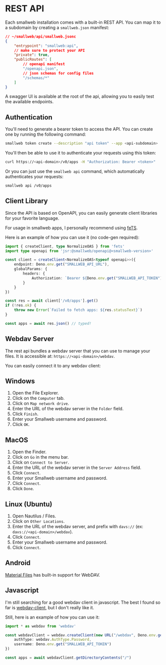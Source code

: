 # REST API

Each smallweb installation comes with a built-in REST API. You can map it to a subdomain by creating a `smallweb.json` manifest:

```json
// ~/smallweb/api/smallweb.jsonc
{
    "entrypoint": "smallweb:api",
    // make sure to protect your API
    "private": true,
    "publicRoutes": [
        // openapi manifest
        "/openapi.json",
        // json schemas for config files
        "/schemas/*"
    ]
}
```

A swagger UI is available at the root of the api, allowing you to easily test the available endpoints.

## Authentication

You'll need to generate a bearer token to access the API. You can create one by running the following command:

```sh
smallweb token create --description "api token" --app <api-subdomain>
```

You'll then be able to use it to authenticate your requests using this token:

```sh
curl https://<api-domain>/v0/apps -H "Authorization: Bearer <token>"
```

Or you can just use the `smallweb api` command, which automatically authenticates your requests:

```sh
smallweb api /v0/apps
```

## Client Library

Since the API is based on OpenAPI, you can easily generate client libraries for your favorite language.

For usage in smallweb apps, I personally recommend using [feTS](https://the-guild.dev/openapi/fets/client/quick-start).

Here is an example of how you can use it (no code-gen required):

```ts
import { createClient, type NormalizeOAS } from 'fets'
import type openapi from 'jsr:@smallweb/openapi@<smallweb-version>'

const client = createClient<NormalizeOAS<typeof openapi>>({
    endpoint: Deno.env.get("SMALLWEB_API_URL"),
    globalParams: {
        headers: {
            Authorization: `Bearer ${Deno.env.get("SMALLWEB_API_TOKEN")}`
        }
    }
})

const res = await client['/v0/apps'].get()
if (!res.ok) {
    throw new Error(`Failed to fetch apps: ${res.statusText}`)
}

const apps = await res.json() // typed!
```

## Webdav Server

The rest api bundles a webdav server that you can use to manage your files. It is accessible at: `https://<api-domain>/webdav`.

You can easily connect it to any webdav client:

## Windows

1. Open the File Explorer.
2. Click on the `Computer` tab.
3. Click on `Map network drive`.
4. Enter the URL of the webdav server in the `Folder` field.
5. Click `Finish`.
6. Enter your Smallweb username and password.
7. Click `OK`.

## MacOS

1. Open the Finder.
2. Click on `Go` in the menu bar.
3. Click on `Connect to Server`.
4. Enter the URL of the webdav server in the `Server Address` field.
5. Click `Connect`.
6. Enter your Smallweb username and password.
7. Click `Connect`.
8. Click `Done`.

## Linux (Ubuntu)

1. Open Nautilus / Files.
2. Click on `Other Locations`.
3. Enter the URL of the webdav server, and prefix with `davs://` (ex: `davs://<api-domain>/webdav`).
4. Click `Connect`.
5. Enter your Smallweb username and password.
6. Click `Connect`.

## Android

[Material Files](https://play.google.com/store/apps/details?id=me.zhanghai.android.files) has built-in support for WebDAV.

## Javascript

I'm still searching for a good webdav client in javascript. The best I found so far is [webdav-client](https://www.npmjs.com/package/webdav-client), but I don't really like it.

Still, here is an example of how you can use it:

```ts
import * as webdav from 'webdav'

const webdavClient = webdav.createClient(new URL("/webdav", Deno.env.get("SMALLWEB_API_URL")).href, {
    authType: webdav.AuthType.Password,
    username: Deno.env.get("SMALLWEB_API_TOKEN")
})

const apps = await webdavClient.getDirectoryContents("/")
```
